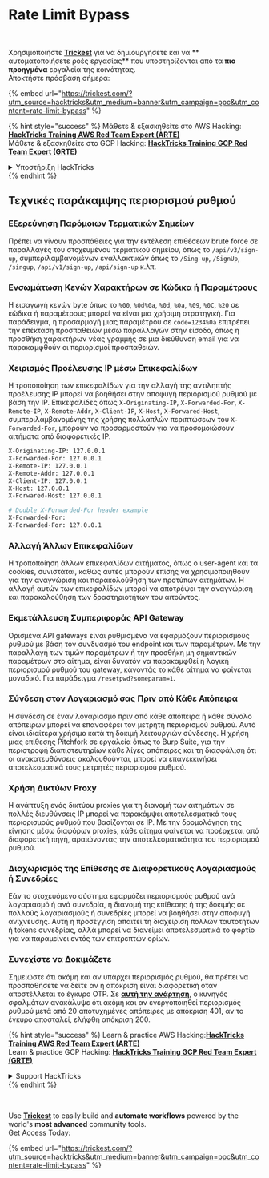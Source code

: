 # Rate Limit Bypass

<figure><img src="../.gitbook/assets/image (48).png" alt=""><figcaption></figcaption></figure>

\
Χρησιμοποιήστε [**Trickest**](https://trickest.com/?utm_source=hacktricks\&utm_medium=text\&utm_campaign=ppc\&utm_content=rate-limit-bypass) για να δημιουργήσετε και να ** αυτοματοποιήσετε ροές εργασίας** που υποστηρίζονται από τα **πιο προηγμένα** εργαλεία της κοινότητας.\
Αποκτήστε πρόσβαση σήμερα:

{% embed url="https://trickest.com/?utm_source=hacktricks&utm_medium=banner&utm_campaign=ppc&utm_content=rate-limit-bypass" %}

{% hint style="success" %}
Μάθετε & εξασκηθείτε στο AWS Hacking:<img src="../.gitbook/assets/arte.png" alt="" data-size="line">[**HackTricks Training AWS Red Team Expert (ARTE)**](https://training.hacktricks.xyz/courses/arte)<img src="../.gitbook/assets/arte.png" alt="" data-size="line">\
Μάθετε & εξασκηθείτε στο GCP Hacking: <img src="../.gitbook/assets/grte.png" alt="" data-size="line">[**HackTricks Training GCP Red Team Expert (GRTE)**<img src="../.gitbook/assets/grte.png" alt="" data-size="line">](https://training.hacktricks.xyz/courses/grte)

<details>

<summary>Υποστήριξη HackTricks</summary>

* Ελέγξτε τα [**σχέδια συνδρομής**](https://github.com/sponsors/carlospolop)!
* **Εγγραφείτε στο** 💬 [**Discord group**](https://discord.gg/hRep4RUj7f) ή στο [**telegram group**](https://t.me/peass) ή **ακολουθήστε** μας στο **Twitter** 🐦 [**@hacktricks\_live**](https://twitter.com/hacktricks_live)**.**
* **Μοιραστείτε κόλπα hacking υποβάλλοντας PRs στα** [**HackTricks**](https://github.com/carlospolop/hacktricks) και [**HackTricks Cloud**](https://github.com/carlospolop/hacktricks-cloud) github repos.

</details>
{% endhint %}

## Τεχνικές παράκαμψης περιορισμού ρυθμού

### Εξερεύνηση Παρόμοιων Τερματικών Σημείων

Πρέπει να γίνουν προσπάθειες για την εκτέλεση επιθέσεων brute force σε παραλλαγές του στοχευμένου τερματικού σημείου, όπως το `/api/v3/sign-up`, συμπεριλαμβανομένων εναλλακτικών όπως το `/Sing-up`, `/SignUp`, `/singup`, `/api/v1/sign-up`, `/api/sign-up` κ.λπ.

### Ενσωμάτωση Κενών Χαρακτήρων σε Κώδικα ή Παραμέτρους

Η εισαγωγή κενών byte όπως το `%00`, `%0d%0a`, `%0d`, `%0a`, `%09`, `%0C`, `%20` σε κώδικα ή παραμέτρους μπορεί να είναι μια χρήσιμη στρατηγική. Για παράδειγμα, η προσαρμογή μιας παραμέτρου σε `code=1234%0a` επιτρέπει την επέκταση προσπαθειών μέσω παραλλαγών στην είσοδο, όπως η προσθήκη χαρακτήρων νέας γραμμής σε μια διεύθυνση email για να παρακαμφθούν οι περιορισμοί προσπαθειών.

### Χειρισμός Προέλευσης IP μέσω Επικεφαλίδων

Η τροποποίηση των επικεφαλίδων για την αλλαγή της αντιληπτής προέλευσης IP μπορεί να βοηθήσει στην αποφυγή περιορισμού ρυθμού με βάση την IP. Επικεφαλίδες όπως `X-Originating-IP`, `X-Forwarded-For`, `X-Remote-IP`, `X-Remote-Addr`, `X-Client-IP`, `X-Host`, `X-Forwared-Host`, συμπεριλαμβανομένης της χρήσης πολλαπλών περιπτώσεων του `X-Forwarded-For`, μπορούν να προσαρμοστούν για να προσομοιώσουν αιτήματα από διαφορετικές IP.
```bash
X-Originating-IP: 127.0.0.1
X-Forwarded-For: 127.0.0.1
X-Remote-IP: 127.0.0.1
X-Remote-Addr: 127.0.0.1
X-Client-IP: 127.0.0.1
X-Host: 127.0.0.1
X-Forwared-Host: 127.0.0.1

# Double X-Forwarded-For header example
X-Forwarded-For:
X-Forwarded-For: 127.0.0.1
```
### Αλλαγή Άλλων Επικεφαλίδων

Η τροποποίηση άλλων επικεφαλίδων αιτήματος, όπως ο user-agent και τα cookies, συνιστάται, καθώς αυτές μπορούν επίσης να χρησιμοποιηθούν για την αναγνώριση και παρακολούθηση των προτύπων αιτημάτων. Η αλλαγή αυτών των επικεφαλίδων μπορεί να αποτρέψει την αναγνώριση και παρακολούθηση των δραστηριοτήτων του αιτούντος.

### Εκμετάλλευση Συμπεριφοράς API Gateway

Ορισμένα API gateways είναι ρυθμισμένα να εφαρμόζουν περιορισμούς ρυθμού με βάση τον συνδυασμό του endpoint και των παραμέτρων. Με την παραλλαγή των τιμών παραμέτρων ή την προσθήκη μη σημαντικών παραμέτρων στο αίτημα, είναι δυνατόν να παρακαμφθεί η λογική περιορισμού ρυθμού του gateway, κάνοντάς το κάθε αίτημα να φαίνεται μοναδικό. Για παράδειγμα `/resetpwd?someparam=1`.

### Σύνδεση στον Λογαριασμό σας Πριν από Κάθε Απόπειρα

Η σύνδεση σε έναν λογαριασμό πριν από κάθε απόπειρα ή κάθε σύνολο απόπειρων μπορεί να επαναφέρει τον μετρητή περιορισμού ρυθμού. Αυτό είναι ιδιαίτερα χρήσιμο κατά τη δοκιμή λειτουργιών σύνδεσης. Η χρήση μιας επίθεσης Pitchfork σε εργαλεία όπως το Burp Suite, για την περιστροφή διαπιστευτηρίων κάθε λίγες απόπειρες και τη διασφάλιση ότι οι ανακατευθύνσεις ακολουθούνται, μπορεί να επανεκκινήσει αποτελεσματικά τους μετρητές περιορισμού ρυθμού.

### Χρήση Δικτύων Proxy

Η ανάπτυξη ενός δικτύου proxies για τη διανομή των αιτημάτων σε πολλές διευθύνσεις IP μπορεί να παρακάμψει αποτελεσματικά τους περιορισμούς ρυθμού που βασίζονται σε IP. Με την δρομολόγηση της κίνησης μέσω διαφόρων proxies, κάθε αίτημα φαίνεται να προέρχεται από διαφορετική πηγή, αραιώνοντας την αποτελεσματικότητα του περιορισμού ρυθμού.

### Διαχωρισμός της Επίθεσης σε Διαφορετικούς Λογαριασμούς ή Συνεδρίες

Εάν το στοχευόμενο σύστημα εφαρμόζει περιορισμούς ρυθμού ανά λογαριασμό ή ανά συνεδρία, η διανομή της επίθεσης ή της δοκιμής σε πολλούς λογαριασμούς ή συνεδρίες μπορεί να βοηθήσει στην αποφυγή ανίχνευσης. Αυτή η προσέγγιση απαιτεί τη διαχείριση πολλών ταυτοτήτων ή tokens συνεδρίας, αλλά μπορεί να διανείμει αποτελεσματικά το φορτίο για να παραμείνει εντός των επιτρεπτών ορίων.

### Συνεχίστε να Δοκιμάζετε

Σημειώστε ότι ακόμη και αν υπάρχει περιορισμός ρυθμού, θα πρέπει να προσπαθήσετε να δείτε αν η απόκριση είναι διαφορετική όταν αποστέλλεται το έγκυρο OTP. Σε [**αυτή την ανάρτηση**](https://mokhansec.medium.com/the-2-200-ato-most-bug-hunters-overlooked-by-closing-intruder-too-soon-505f21d56732), ο κυνηγός σφαλμάτων ανακάλυψε ότι ακόμη και αν ενεργοποιηθεί περιορισμός ρυθμού μετά από 20 αποτυχημένες απόπειρες με απόκριση 401, αν το έγκυρο αποσταλεί, ελήφθη απόκριση 200.

{% hint style="success" %}
Learn & practice AWS Hacking:<img src="../.gitbook/assets/arte.png" alt="" data-size="line">[**HackTricks Training AWS Red Team Expert (ARTE)**](https://training.hacktricks.xyz/courses/arte)<img src="../.gitbook/assets/arte.png" alt="" data-size="line">\
Learn & practice GCP Hacking: <img src="../.gitbook/assets/grte.png" alt="" data-size="line">[**HackTricks Training GCP Red Team Expert (GRTE)**<img src="../.gitbook/assets/grte.png" alt="" data-size="line">](https://training.hacktricks.xyz/courses/grte)

<details>

<summary>Support HackTricks</summary>

* Check the [**subscription plans**](https://github.com/sponsors/carlospolop)!
* **Join the** 💬 [**Discord group**](https://discord.gg/hRep4RUj7f) or the [**telegram group**](https://t.me/peass) or **follow** us on **Twitter** 🐦 [**@hacktricks\_live**](https://twitter.com/hacktricks_live)**.**
* **Share hacking tricks by submitting PRs to the** [**HackTricks**](https://github.com/carlospolop/hacktricks) and [**HackTricks Cloud**](https://github.com/carlospolop/hacktricks-cloud) github repos.

</details>
{% endhint %}

<figure><img src="../.gitbook/assets/image (48).png" alt=""><figcaption></figcaption></figure>

\
Use [**Trickest**](https://trickest.com/?utm_source=hacktricks\&utm_medium=text\&utm_campaign=ppc\&utm_content=rate-limit-bypass) to easily build and **automate workflows** powered by the world's **most advanced** community tools.\
Get Access Today:

{% embed url="https://trickest.com/?utm_source=hacktricks&utm_medium=banner&utm_campaign=ppc&utm_content=rate-limit-bypass" %}
